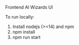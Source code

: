 Frontend AI Wizards UI

To run locally:
1. Install nodejs (>=14) and npm
2. npm install
3. npm run start
